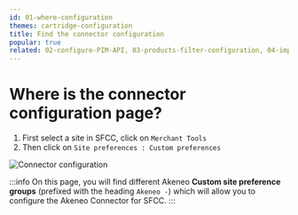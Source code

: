 ```yaml
---
id: 01-where-configuration
themes: cartridge-configuration
title: Find the connector configuration
popular: true
related: 02-configure-PIM-API, 03-products-filter-configuration, 04-import-images-configuration, 05-import-media-configuration, 06-mapping-configuration, 07-categories-configuration, 08-multi-storefront-configuration, 09-reference-entities
---
```


# Where is the connector configuration page?

1. First select a site in SFCC, click on `Merchant Tools`
2. Then click on `Site preferences : Custom preferences`

![Connector configuration](../img/sfcc-cartridge-configuration.png)

:::info
On this page, you will find different Akeneo **Custom site preference groups** (prefixed with the heading `Akeneo -`) which will allow you to configure the Akeneo Connector for SFCC.
:::
